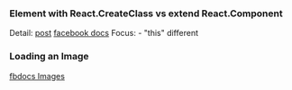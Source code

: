 ### Element with React.CreateClass vs extend React.Component
Detail: 
[post](https://toddmotto.com/react-create-class-versus-component/#this-differences)
[facebook docs](https://facebook.github.io/react/docs/reusable-components.html)
Focus:
    - "this" different

### Loading an Image
[fbdocs Images](https://facebook.github.io/react-native/docs/images.html)